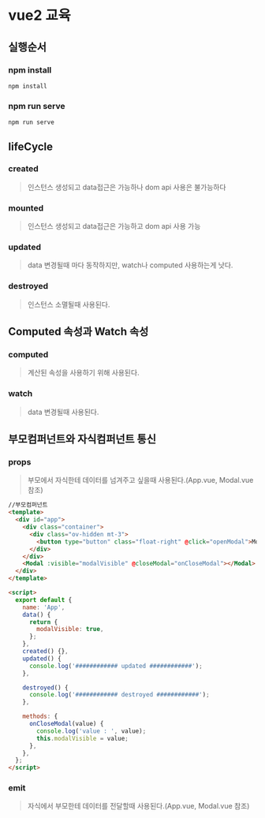 # vue2 교육

## 실행순서

### npm install

```
npm install
```

### npm run serve

```
npm run serve
```

## lifeCycle

### created

> 인스턴스 생성되고 data접근은 가능하나 dom api 사용은 불가능하다

### mounted

> 인스턴스 생성되고 data접근은 가능하고 dom api 사용 가능

### updated

> data 변경될때 마다 동작하지만, watch나 computed 사용하는게 낫다.

### destroyed

> 인스턴스 소멸될때 사용된다.

## Computed 속성과 Watch 속성

### computed

> 계산된 속성을 사용하기 위해 사용된다.

### watch

> data 변경될때 사용된다.

## 부모컴퍼넌트와 자식컴퍼넌트 통신

### props

> 부모에서 자식한테 데이터를 넘겨주고 싶을때 사용된다.(App.vue, Modal.vue 참조)

```html javascript
//부모컴퍼넌트
<template>
  <div id="app">
    <div class="container">
      <div class="ov-hidden mt-3">
        <button type="button" class="float-right" @click="openModal">Modal</button>
      </div>
    </div>
    <Modal :visible="modalVisible" @closeModal="onCloseModal"></Modal>
  </div>
</template>

<script>
  export default {
    name: 'App',
    data() {
      return {
        modalVisible: true,
      };
    },
    created() {},
    updated() {
      console.log('############ updated ############');
    },

    destroyed() {
      console.log('############ destroyed ############');
    },

    methods: {
      onCloseModal(value) {
        console.log('value : ', value);
        this.modalVisible = value;
      },
    },
  };
</script>
```

### emit

> 자식에서 부모한테 데이터를 전달할때 사용된다.(App.vue, Modal.vue 참조)

```html javascript

```
